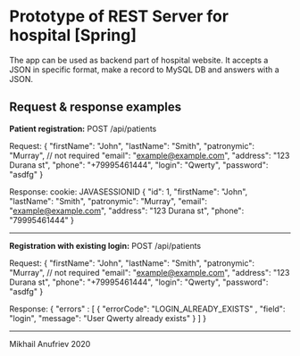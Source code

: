 # Prototype of REST Server for hospital [Spring]
The app can be used as backend part of hospital website.
It accepts a JSON in specific format, make a record to MySQL DB and answers with a JSON.
  
## Request & response examples

**Patient registration:**
POST /api/patients

Request:
{
    "firstName": "John", 
    "lastName": "Smith", 
    "patronymic": "Murray",  // not required
    "email": "example@example.com", 
    "address": "123 Durana st", 
    "phone": "+79995461444", 
    "login": "Qwerty", 
    "password": "asdfg" 
}

Response:
cookie: JAVASESSIONID
{
       "id": 1, 
       "firstName": "John", 
       "lastName": "Smith", 
       "patronymic": "Murray", 
       "email": "example@example.com", 
       "address": "123 Durana st", 
       "phone": "79995461444"
  }
___

**Registration with existing login:**
POST /api/patients

Request:
{
    "firstName": "John", 
    "lastName": "Smith", 
    "patronymic": "Murray",  // not required
    "email": "example@example.com", 
    "address": "123 Durana st", 
    "phone": "+79995461444", 
    "login": "Qwerty", 
    "password": "asdfg" 
}

Response:
{
     "errors" : [
        {
            "errorCode": "LOGIN_ALREADY_EXISTS" ,
            "field": "login", 
            "message": "User Qwerty already exists" 
        }
  ]
}

___
Mikhail Anufriev 2020

